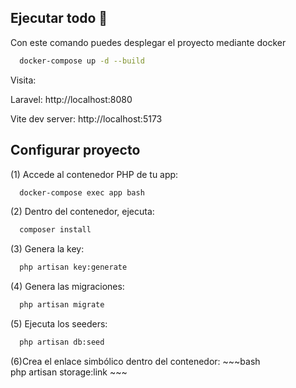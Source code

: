 
  
  
  ## Ejecutar todo 🚀  
  Con este comando puedes desplegar el proyecto mediante docker   
  ~~~bash  
    docker-compose up -d --build
  ~~~
  Visita:

  Laravel: http://localhost:8080

  Vite dev server: http://localhost:5173
  
  ## Configurar proyecto
  (1) Accede al contenedor PHP de tu app: 
  ~~~bash  
    docker-compose exec app bash
  ~~~
  (2) Dentro del contenedor, ejecuta:
  ~~~bash  
    composer install
  ~~~ 
  (3) Genera la  key:
  ~~~bash  
    php artisan key:generate
  ~~~ 
  (4) Genera las migraciones:
  ~~~bash  
    php artisan migrate
  ~~~
  (5) Ejecuta los seeders:
  ~~~bash  
    php artisan db:seed 
  ~~~ 
  (6)Crea el enlace simbólico dentro del contenedor:
    ~~~bash  
        php artisan storage:link
    ~~~ 
